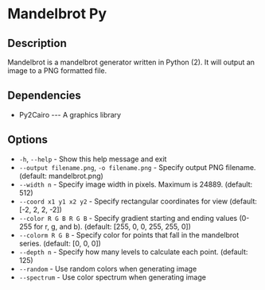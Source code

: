 Mandelbrot Py
=============

Description
-----------
Mandelbrot is a mandelbrot generator written in Python (2). It will output an image to a PNG formatted file.

Dependencies
------------
 * Py2Cairo --- A graphics library

Options
-------
 * `-h`, `--help`                             - Show this help message and exit
 * `--output filename.png`, `-o filename.png` - Specify output PNG filename. (default: mandelbrot.png)
 * `--width n`                                - Specify image width in pixels. Maximum is 24889. (default: 512)
 * `--coord x1 y1 x2 y2`                      - Specify rectangular coordinates for view (default: [-2, 2, 2, -2])
 * `--color R G B R G B`                      - Specify gradient starting and ending values (0-255 for r, g, and b). (default: [255, 0, 0, 255, 255, 0])
 * `--colorm R G B`                           - Specify color for points that fall in the mandelbrot series. (default: [0, 0, 0])
 * `--depth n`                                - Specify how many levels to calculate each point. (default: 125)
 * `--random`                                 - Use random colors when generating image
 * `--spectrum`                               - Use color spectrum when generating image

